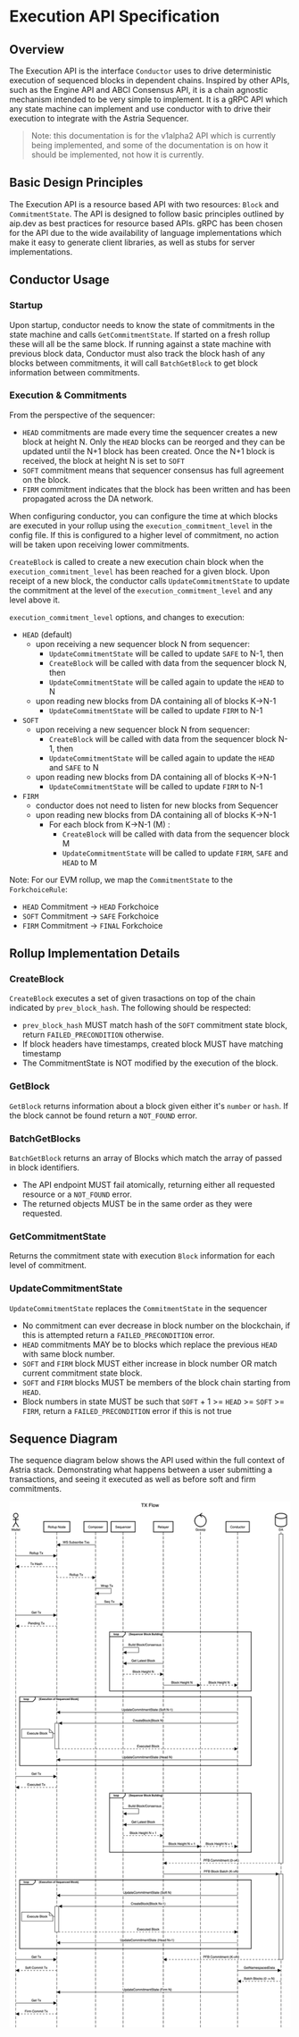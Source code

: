# Execution API Specification

## Overview

The Execution API is the interface `Conductor` uses to drive deterministic execution of sequenced blocks in dependent chains. Inspired by other APIs, such as the Engine API and ABCI Consensus API, it is a chain agnostic mechanism intended to be very simple to implement. It is a gRPC API which any state machine can implement and use conductor with to drive their execution to integrate with the Astria Sequencer.

> Note: this documentation is for the v1alpha2 API which is currently being implemented, and some of the documentation is on how it should be implemented, not how it is currently.

## Basic Design Principles

The Execution API is a resource based API with two resources: `Block` and `CommitmentState`. The API is designed to follow basic principles outlined by aip.dev as best practices for resource based APIs. gRPC has been chosen for the API due to the wide availability of language implementations which make it easy to generate client libraries, as well as stubs for server implementations.  

## Conductor Usage

### Startup

Upon startup, conductor needs to know the state of commitments in the state machine and calls `GetCommitmentState`. If started on a fresh rollup these will all be the same block. If running against a state machine with previous block data, Conductor must also track the block hash of any blocks between commitments, it will call `BatchGetBlock` to get block information between commitments.

### Execution & Commitments

From the perspective of the sequencer:
- `HEAD` commitments are made every time the sequencer creates a new block at height N. Only the `HEAD` blocks can be reorged and they can be updated until the N+1 block has been created. Once the N+1 block is received, the block at height N is set to `SOFT`
- `SOFT` commitment means that sequencer consensus has full agreement on the block.
- `FIRM` commitment indicates that the block has been written and has been propagated across the DA network.

When configuring conductor, you can configure the time at which blocks are executed in your rollup using the `execution_commitment_level` in the config file. If this is configured to a higher level of commitment, no action will be taken upon receiving lower commitments. 

`CreateBlock` is called to create a new execution chain block when the `execution_commitment_level` has been reached for a given block. Upon receipt of a new block, the conductor calls `UpdateCommitmentState` to update the commitment at the level of the `execution_commitment_level` and any level above it.

`execution_commitment_level` options, and changes to execution:
- `HEAD` (default)
  - upon receiving a new sequencer block N from sequencer:
    - `UpdateCommitmentState` will be called to update `SAFE` to N-1, then
    - `CreateBlock` will be called with data from the sequencer block N, then
    - `UpdateCommitmentState` will be called again to update the `HEAD` to N
  - upon reading new blocks from DA containing all of blocks K->N-1
    - `UpdateCommitmentState` will be called to update `FIRM` to N-1
- `SOFT`
  - upon receiving a new sequencer block N from sequencer:
    - `CreateBlock` will be called with data from the sequencer block N-1, then
    - `UpdateCommitmentState` will be called again to update the `HEAD` and `SAFE` to N
  - upon reading new blocks from DA containing all of blocks K->N-1
    - `UpdateCommitmentState` will be called to update `FIRM` to N-1
- `FIRM`
  - conductor does not need to listen for new blocks from Sequencer
  - upon reading new blocks from DA containing all of blocks K->N-1
    - For each block from K->N-1 (M) :
      - `CreateBlock` will be called with data from the sequencer block M
      - `UpdateCommitmentState` will be called to update `FIRM`, `SAFE` and `HEAD` to M

Note: For our EVM rollup, we map the `CommitmentState` to the `ForkchoiceRule`:
- `HEAD` Commitment -> `HEAD` Forkchoice
- `SOFT` Commitment -> `SAFE` Forkchoice
- `FIRM` Commitment -> `FINAL` Forkchoice

## Rollup Implementation Details

### CreateBlock

`CreateBlock` executes a set of given trasactions on top of the chain indicated by `prev_block_hash`. The following should be respected:

- `prev_block_hash` MUST match hash of the `SOFT` commitment state block, return `FAILED_PRECONDITION` otherwise.
- If block headers have timestamps, created block MUST have matching timestamp
- The CommitmentState is NOT modified by the execution of the block.

### GetBlock

`GetBlock` returns information about a block given either it's `number` or `hash`. If the block cannot be found return a `NOT_FOUND` error.

### BatchGetBlocks

`BatchGetBlock` returns an array of Blocks which match the array of passed in block identifiers.

- The API endpoint MUST fail atomically, returning either all requested resource or a `NOT_FOUND` error.
- The returned objects MUST be in the same order as they were requested.

### GetCommitmentState

Returns the commitment state with execution `Block` information for each level of commitment.

### UpdateCommitmentState

`UpdateCommitmentState` replaces the `CommitmentState` in the sequencer

- No commitment can ever decrease in block number on the blockchain, if this is attempted return a `FAILED_PRECONDITION` error.
- `HEAD` commitments MAY be to blocks which replace the previous `HEAD` with same block number.
- `SOFT` and `FIRM` block MUST either increase in block number OR match current commitment state block.
- `SOFT` and `FIRM` blocks MUST be members of the block chain starting from `HEAD`.
- Block numbers in state MUST be such that `SOFT` + 1 >= `HEAD` >= `SOFT` >= `FIRM`, return a `FAILED_PRECONDITION` error if this is not true

## Sequence Diagram

The sequence diagram below shows the API used within the full context of Astria stack. Demonstrating what happens between a user submitting a transactions, and seeing it executed as well as before soft and firm commitments.

![image](assets/execution_api_sequence.png)